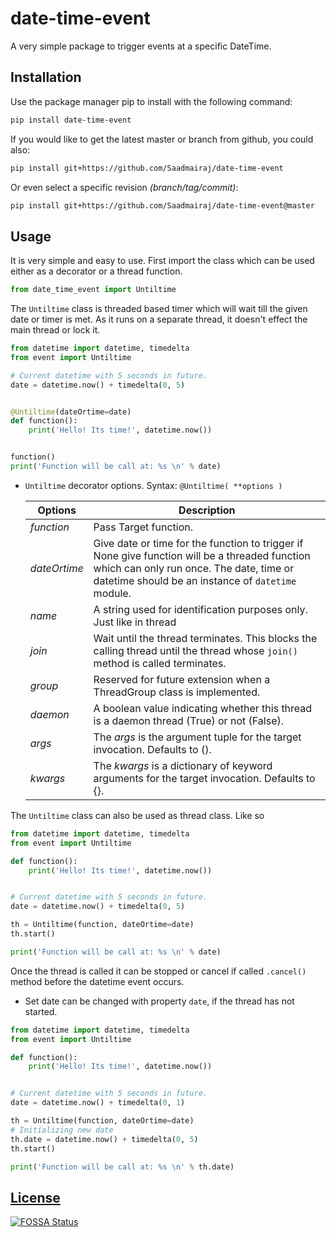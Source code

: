# date-time-event

A very simple package to trigger events at a specific DateTime.

## Installation

Use the package manager pip to install with the following command:

```bash
pip install date-time-event
```

If you would like to get the latest master or branch from github, you could also:

```bash
pip install git+https://github.com/Saadmairaj/date-time-event
```

Or even select a specific revision _(branch/tag/commit)_:

```bash
pip install git+https://github.com/Saadmairaj/date-time-event@master
```

## Usage

It is very simple and easy to use. First import the class which can be used either as a decorator or a thread function.

```python
from date_time_event import Untiltime
```

The `Untiltime` class is threaded based timer which will wait till the given date or timer is met. As it runs on a separate thread, it doesn't effect the main thread or lock it.

```python
from datetime import datetime, timedelta
from event import Untiltime

# Current datetime with 5 seconds in future.
date = datetime.now() + timedelta(0, 5)


@Untiltime(dateOrtime=date)
def function():
    print('Hello! Its time!', datetime.now())


function()
print('Function will be call at: %s \n' % date)
```

- `Untiltime` decorator options. Syntax: `@Untiltime( **options )`

  | Options      | Description                                                                                                                                                                                     |
  | ------------ | ----------------------------------------------------------------------------------------------------------------------------------------------------------------------------------------------- |
  | _function_   | Pass Target function.                                                                                                                                                                           |
  | _dateOrtime_ | Give date or time for the function to trigger if None give function will be a threaded function which can only run once. The date, time or datetime should be an instance of `datetime` module. |
  | _name_       | A string used for identification purposes only. Just like in thread                                                                                                                             |
  | _join_       | Wait until the thread terminates. This blocks the calling thread until the thread whose `join()` method is called terminates.                                                                   |
  | _group_      | Reserved for future extension when a ThreadGroup class is implemented.                                                                                                                          |
  | _daemon_     | A boolean value indicating whether this thread is a daemon thread (True) or not (False).                                                                                                        |
  | _args_       | The _args_ is the argument tuple for the target invocation. Defaults to ().                                                                                                                     |
  | _kwargs_     | The _kwargs_ is a dictionary of keyword arguments for the target invocation. Defaults to {}.                                                                                                    |

The `Untiltime` class can also be used as thread class. Like so

```python
from datetime import datetime, timedelta
from event import Untiltime

def function():
    print('Hello! Its time!', datetime.now())


# Current datetime with 5 seconds in future.
date = datetime.now() + timedelta(0, 5)

th = Untiltime(function, dateOrtime=date)
th.start()

print('Function will be call at: %s \n' % date)
```

Once the thread is called it can be stopped or cancel if called `.cancel()` method before the datetime event occurs.

- Set date can be changed with property `date`, if the thread has not started.

```python
from datetime import datetime, timedelta
from event import Untiltime

def function():
    print('Hello! Its time!', datetime.now())


# Current datetime with 5 seconds in future.
date = datetime.now() + timedelta(0, 1)

th = Untiltime(function, dateOrtime=date)
# Initializing new date
th.date = datetime.now() + timedelta(0, 5)
th.start()

print('Function will be call at: %s \n' % th.date)
```

## [License](https://github.com/Saadmairaj/date-time-event/blob/master/LICENSE)

[![FOSSA Status](https://app.fossa.com/api/projects/git%2Bgithub.com%2FSaadmairaj%2Fdate-time-event.svg?type=large)](https://app.fossa.com/projects/git%2Bgithub.com%2FSaadmairaj%2Fdate-time-event?ref=badge_large)
